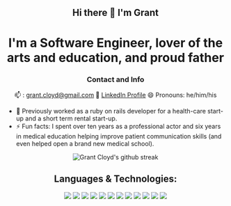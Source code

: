 <div align="center">

## Hi there 👋 I'm Grant 
# I'm a Software Engineer, lover of the arts and education, and proud father
</div>


<div align="center">

### Contact and Info
 📫 : grant.cloyd@gmail.com    👔 [LinkedIn Profile](https://www.linkedin.com/in/grant-cloyd/)    😄 Pronouns: he/him/his  

  <div align="left">

* 🔭 Previously worked as a ruby on rails developer for a health-care start-up and a short term rental start-up.  
* ⚡ Fun facts: I spent over ten years as a professional actor and six years in medical education helping improve patient communication skills (and even helped open a brand new medical school).  

</div>

![Grant Cloyd's github streak](https://github-readme-streak-stats.herokuapp.com/?user=GrantCloyd&theme=blue-green)

<div>

## Languages & Technologies: 

 <img src="https://img.shields.io/badge/Ruby_on_Rails-CC0000?style=for-the-badge&logo=ruby-on-rails&logoColor=white" /> <img src="https://img.shields.io/badge/Ruby-CC342D?style=for-the-badge&logo=ruby&logoColor=white" />  <img src="https://img.shields.io/badge/PostgreSQL-316192?style=for-the-badge&logo=postgresql&logoColor=white" /> <img src="https://img.shields.io/badge/Heroku-430098?style=for-the-badge&logo=heroku&logoColor=white"> <img src="https://img.shields.io/badge/Amazon_AWS-232F3E?style=for-the-badge&logo=amazon-aws&logoColor=white"> 
 <img src="https://img.shields.io/badge/React-20232A?style=for-the-badge&logo=react&logoColor=61DAFB" /> <img src="https://img.shields.io/badge/JavaScript-323330?style=for-the-badge&logo=javascript&logoColor=F7DF1E" /> <img src="https://img.shields.io/badge/Redux-593D88?style=for-the-badge&logo=redux&logoColor=white" /> <img src="https://img.shields.io/badge/jQuery-0769AD?style=for-the-badge&logo=jquery&logoColor=white">  <img src="https://img.shields.io/badge/Material--UI-0081CB?style=for-the-badge&logo=material-ui&logoColor=white" /> 
  <img src="https://img.shields.io/badge/HTML-239120?style=for-the-badge&logo=html5&logoColor=white" /> <img src="https://img.shields.io/badge/CSS3-1572B6?style=for-the-badge&logo=css3&logoColor=white" />


</div>
